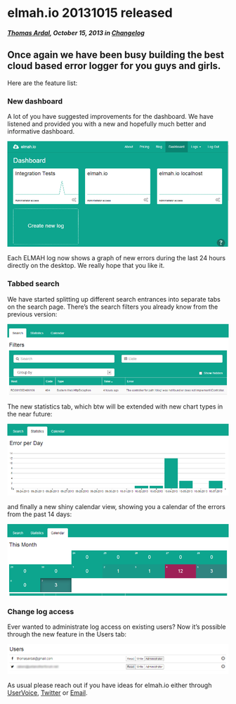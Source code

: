 # elmah.io 20131015 released

##### [Thomas Ardal](http://elmah.io/about/), October 15, 2013 in [Changelog](/category/changelog/)

## Once again we have been busy building the best cloud based error logger for you guys and girls.

Here are the feature list:

### New dashboard
A lot of you have suggested improvements for the dashboard. We have listened and provided you with a new and hopefully much better and informative dashboard.

![Dashboard](/images/2013/10/Dashboard.png)

Each ELMAH log now shows a graph of new errors during the last 24 hours directly on the desktop. We really hope that you like it.

### Tabbed search
We have started splitting up different search entrances into separate tabs on the search page. There’s the search filters you already know from the previous version:

![Search](/images/2013/10/search.png)

The new statistics tab, which btw will be extended with new chart types in the near future:

![Statistics](/images/2013/10/statistics.png)

and finally a new shiny calendar view, showing you a calendar of the errors from the past 14 days:

![Calendar](/images/2013/10/calendar.png)

### Change log access
Ever wanted to administrate log access on existing users? Now it’s possible through the new feature in the Users tab:

![Settings](/images/2013/10/settings.png)

As usual please reach out if you have ideas for elmah.io either through [UserVoice](http://elmahio.uservoice.com/), [Twitter](https://twitter.com/elmah_io) or [Email](mailto:info@elmah.io).